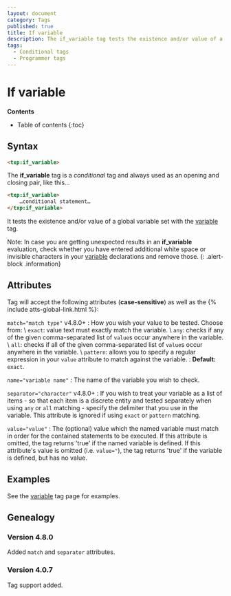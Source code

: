 ```yaml
---
layout: document
category: Tags
published: true
title: If variable
description: The if_variable tag tests the existence and/or value of a global variable set with the variable tag.
tags:
  - Conditional tags
  - Programmer tags
---
```


# If variable

**Contents**

* Table of contents
{:toc}

## Syntax

~~~ html
<txp:if_variable>
~~~

The **if_variable** tag is a *conditional* tag and always used as an opening and closing pair, like this…

~~~ html
<txp:if_variable>
    …conditional statement…
</txp:if_variable>
~~~

It tests the existence and/or value of a global variable set with the [variable](/tags/variable) tag.

Note: In case you are getting unexpected results in an **if_variable** evaluation, check whether you have entered additional white space or invisible characters in your [variable](/tags/variable) declarations and remove those.
{: .alert-block .information}

## Attributes

Tag will accept the following attributes (**case-sensitive**) as well as the {% include atts-global-link.html %}:

`match="match type"` <span class="footnote warning">v4.8.0+</span>
: How you wish your value to be tested. Choose from: \\
`exact`: value text must exactly match the variable. \\
`any`: checks if any of the given comma-separated list of `value`s occur anywhere in the variable. \\
`all`: checks if all of the given comma-separated list of `value`s occur anywhere in the variable. \\
`pattern`: allows you to specify a regular expression in your `value` attribute to match against the variable.
: **Default:** `exact`.

`name="variable name"`
: The name of the variable you wish to check.

`separator="character"` <span class="footnote warning">v4.8.0+</span>
: If you wish to treat your variable as a list of items - so that each item is a discrete entity and tested separately when using `any` or `all` matching - specify the delimiter that you use in the variable. This attribute is ignored if using `exact` or `pattern` matching.

`value="value"`
: The (optional) value which the named variable must match in order for the contained statements to be executed. If this attribute is omitted, the tag returns 'true' if the named variable is defined. If this attribute's value is omitted (i.e. `value="`), the tag returns 'true' if the variable is defined, but has no value.

## Examples

See the [variable](/tags/variable) tag page for examples.

## Genealogy

### Version 4.8.0

Added `match` and `separator` attributes.

### Version 4.0.7

Tag support added.
